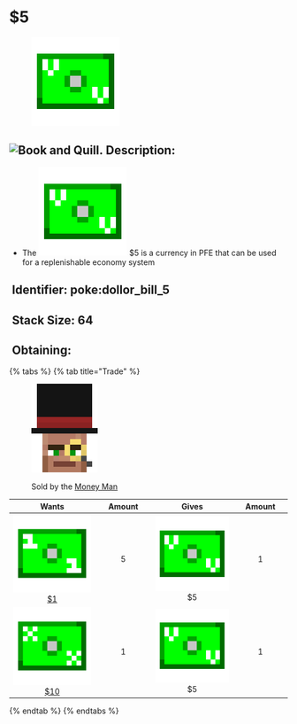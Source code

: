 # $5

<figure><img src="https://github.com/ItsMePok/PFE/blob/wikiAssets/wikiMain/dollar_bill_5.png?raw=true" alt=""><figcaption></figcaption></figure>

## <img src="https://minecraft.wiki/images/Book_and_Quill_JE2_BE2.png?2128f" alt="Book and Quill." data-size="line"> Description: <a href="#description" id="description"></a>

* The <img src="https://github.com/ItsMePok/PFE/blob/wikiAssets/wikiMain/dollar_bill_5.png?raw=true" alt="$5." data-size="line"> $5 is a currency in PFE that can be used for a replenishable economy system

## <img src="https://minecraft.wiki/images/Name_Tag_JE2_BE2.png?cbdc1" alt="" data-size="line"> Identifier: **poke:**&#x64;ollor\_bill\_5 <a href="#identifier" id="identifier"></a>

## <img src="https://minecraft.wiki/images/Light_Gray_Bundle_JE1_BE1.png?b552e" alt="" data-size="line"> Stack Size: 64 <a href="#stack-size" id="stack-size"></a>

## <img src="https://minecraft.wiki/images/thumb/Crafting_Table_JE4_BE3.png/150px-Crafting_Table_JE4_BE3.png?5767f" alt="" data-size="line"> Obtaining: <a href="#obtaining" id="obtaining"></a>

{% tabs %}
{% tab title="Trade" %}
<figure><img src="https://github.com/ItsMePok/PFE/blob/wikiAssets/entity_icon/money_man.png?raw=true" alt=""><figcaption><p>Sold by the <a href="../../../mobs/traders/money-man.md">Money Man</a></p></figcaption></figure>

<table data-full-width="false"><thead><tr><th align="center">Wants</th><th width="88" align="center">Amount</th><th align="center">Gives</th><th width="85" align="center">Amount</th></tr></thead><tbody><tr><td align="center"><img src="https://github.com/ItsMePok/PFE/blob/wikiAssets/wikiMain/dollar_bill_1.png?raw=true" alt="$1." data-size="line"> <a href="usd1.md">$1</a></td><td align="center">5</td><td align="center"><img src="https://github.com/ItsMePok/PFE/blob/wikiAssets/wikiMain/dollar_bill_5.png?raw=true" alt="$5." data-size="line"> $5 </td><td align="center">1</td></tr><tr><td align="center"><img src="https://github.com/ItsMePok/PFE/blob/wikiAssets/wikiMain/dollar_bill_10.png?raw=true" alt="$10." data-size="line"><a href="usd10.md"> $10</a></td><td align="center">1</td><td align="center"><img src="https://github.com/ItsMePok/PFE/blob/wikiAssets/wikiMain/dollar_bill_5.png?raw=true" alt="$5." data-size="line"> $5 </td><td align="center">1</td></tr></tbody></table>
{% endtab %}
{% endtabs %}


